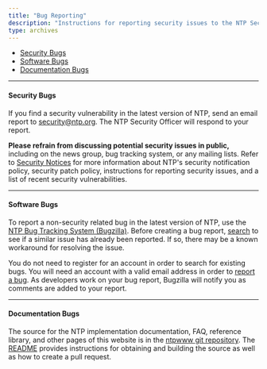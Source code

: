 ```yaml
---
title: "Bug Reporting"
description: "Instructions for reporting security issues to the NTP Security Officer as well as how to report non-security software bugs and documentation bugs."
type: archives
---
```


* [Security Bugs](#security-bugs)
* [Software Bugs](#software-bugs)
* [Documentation Bugs](#documentation-bugs)

* * *

#### Security Bugs

If you find a security vulnerability in the latest version of NTP, send an email report to [security@ntp.org](mailto:security@ntp.org). The NTP Security Officer will respond to your report.

**Please refrain from discussing potential security issues in public,** including on the news group, bug tracking system, or any mailing lists. Refer to [Security Notices](/support/securitynotice/) for more information about NTP's security notification policy, security patch policy, instructions for reporting security issues, and a list of recent security vulnerabilities.

* * *

#### Software Bugs

To report a non-security related bug in the latest version of NTP, use the [NTP Bug Tracking System (Bugzilla)](https://bugs.ntp.org/). Before creating a bug report, [search](https://bugs.ntp.org/query.cgi) to see if a similar issue has already been reported. If so, there may be a known workaround for resolving the issue.

You do not need to register for an account in order to search for existing bugs. You will need an account with a valid email address in order to [report a bug](https://bugs.ntp.org/enter_bug.cgi). As developers work on your bug report, Bugzilla will notify you as comments are added to your report.

* * *

#### Documentation Bugs

The source for the NTP implementation documentation, FAQ, reference library, and other pages of this website is in the [ntpwww git repository](https://git.nwtime.org/websites/ntpwww/src/branch/testing/). The [README](https://git.nwtime.org/websites/ntpwww/src/branch/testing/README.md) provides instructions for obtaining and building the source as well as how to create a pull request.

